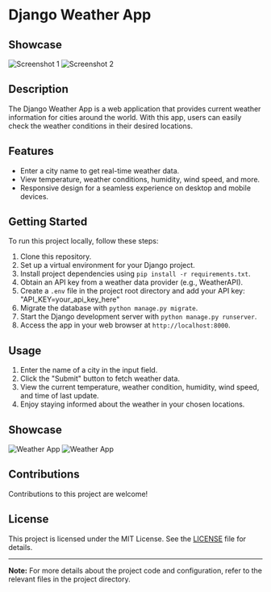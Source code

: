 # Django Weather App

## Showcase

![Screenshot 1](screenshots/screenshot1.png)
![Screenshot 2](screenshots/screenshot2.png)

## Description

The Django Weather App is a web application that provides current weather information for cities around the world. With this app, users can easily check the weather conditions in their desired locations.

## Features

- Enter a city name to get real-time weather data.
- View temperature, weather conditions, humidity, wind speed, and more.
- Responsive design for a seamless experience on desktop and mobile devices.

## Getting Started

To run this project locally, follow these steps:

1. Clone this repository.
2. Set up a virtual environment for your Django project.
3. Install project dependencies using `pip install -r requirements.txt`.
4. Obtain an API key from a weather data provider (e.g., WeatherAPI).
5. Create a `.env` file in the project root directory and add your API key:
"API_KEY=your_api_key_here"
6. Migrate the database with `python manage.py migrate`.
7. Start the Django development server with `python manage.py runserver`.
8. Access the app in your web browser at `http://localhost:8000`.

## Usage

1. Enter the name of a city in the input field.
2. Click the "Submit" button to fetch weather data.
3. View the current temperature, weather condition, humidity, wind speed, and time of last update.
4. Enjoy staying informed about the weather in your chosen locations.

## Showcase

![Weather App](screenshots/screenshot1.png)
![Weather App](screenshots/screenshot2.png)

## Contributions

Contributions to this project are welcome!

## License

This project is licensed under the MIT License. See the [LICENSE](LICENSE) file for details.

---

**Note:** For more details about the project code and configuration, refer to the relevant files in the project directory.
